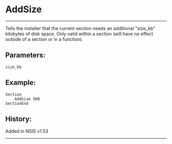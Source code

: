 # AddSize

---

Tells the installer that the current section needs an additional "size_kb" kilobytes of disk space. Only valid within a section (will have no effect outside of a section or in a function).

## Parameters:

    size_kb

## Example:

	Section
		AddSize 500
	SectionEnd

## History:

Added in NSIS v1.53

---
